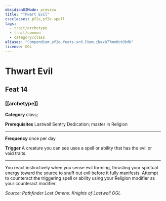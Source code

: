 ```yaml
---
obsidianUIMode: preview
title: "Thwart Evil"
cssclasses: pf2e,pf2e-spell
tags:
  - trait/archetype
  - trait/common
  - category/class
aliases: "Compendium.pf2e.feats-srd.Item.ibaxh77mm8ttObdk"
license: OGL
---
```

# Thwart Evil
## Feat 14
### [[archetype]]

**Category** class; 



**Prerequisites** Lastwall Sentry Dedication; master in Religion
* * *
**Frequency** once per day

**Trigger** A creature you can see uses a spell or ability that has the evil or void traits.

* * *

You react instinctively when you sense evil forming, thrusting your spiritual energy toward the source to snuff out evil before it fully manifests. Attempt to counteract the triggering spell or ability using your Religion modifier as your counteract modifier.

*Source: Pathfinder Lost Omens: Knights of Lastwall*
*OGL*